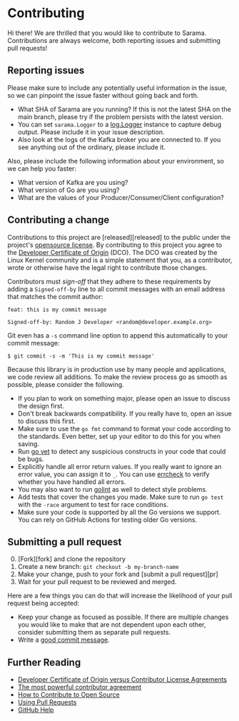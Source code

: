 # Contributing

Hi there! We are thrilled that you would like to contribute to Sarama.
Contributions are always welcome, both reporting issues and submitting pull requests!

## Reporting issues

Please make sure to include any potentially useful information in the issue, so we can pinpoint the issue faster without going back and forth.

- What SHA of Sarama are you running? If this is not the latest SHA on the main branch, please try if the problem persists with the latest version.
- You can set `sarama.Logger` to a [log.Logger](http://golang.org/pkg/log/#Logger) instance to capture debug output. Please include it in your issue description.
- Also look at the logs of the Kafka broker you are connected to. If you see anything out of the ordinary, please include it.

Also, please include the following information about your environment, so we can help you faster:

- What version of Kafka are you using?
- What version of Go are you using?
- What are the values of your Producer/Consumer/Client configuration?


## Contributing a change

Contributions to this project are [released][released] to the public under the project's [opensource license](LICENSE.md).
By contributing to this project you agree to the [Developer Certificate of Origin](https://developercertificate.org/) (DCO).
The DCO was created by the Linux Kernel community and is a simple statement that you, as a contributor, wrote or otherwise have the legal right to contribute those changes.

Contributors must _sign-off_ that they adhere to these requirements by adding a `Signed-off-by` line to all commit messages with an email address that matches the commit author:

```
feat: this is my commit message

Signed-off-by: Random J Developer <random@developer.example.org>
```

Git even has a `-s` command line option to append this automatically to your
commit message:

```
$ git commit -s -m 'This is my commit message'
```

Because this library is in production use by many people and applications, we code review all additions.
To make the review process go as smooth as possible, please consider the following.

- If you plan to work on something major, please open an issue to discuss the design first.
- Don't break backwards compatibility. If you really have to, open an issue to discuss this first.
- Make sure to use the `go fmt` command to format your code according to the standards. Even better, set up your editor to do this for you when saving.
- Run [go vet](https://golang.org/cmd/vet/) to detect any suspicious constructs in your code that could be bugs.
- Explicitly handle all error return values. If you really want to ignore an error value, you can assign it to `_`. You can use [errcheck](https://github.com/kisielk/errcheck) to verify whether you have handled all errors.
- You may also want to run [golint](https://github.com/golang/lint) as well to detect style problems.
- Add tests that cover the changes you made. Make sure to run `go test` with the `-race` argument to test for race conditions.
- Make sure your code is supported by all the Go versions we support.
  You can rely on GitHub Actions for testing older Go versions.

## Submitting a pull request

0. [Fork][fork] and clone the repository
1. Create a new branch: `git checkout -b my-branch-name`
2. Make your change, push to your fork and [submit a pull request][pr]
3. Wait for your pull request to be reviewed and merged.

Here are a few things you can do that will increase the likelihood of your pull request being accepted:

- Keep your change as focused as possible. If there are multiple changes you would like to make that are not dependent upon each other, consider submitting them as separate pull requests.
- Write a [good commit message](http://tbaggery.com/2008/04/19/a-note-about-git-commit-messages.html).

## Further Reading

- [Developer Certificate of Origin versus Contributor License Agreements](https://julien.ponge.org/blog/developer-certificate-of-origin-versus-contributor-license-agreements/)
- [The most powerful contributor agreement](https://lwn.net/Articles/592503/)
- [How to Contribute to Open Source](https://opensource.guide/how-to-contribute/)
- [Using Pull Requests](https://help.github.com/articles/about-pull-requests/)
- [GitHub Help](https://help.github.com)
